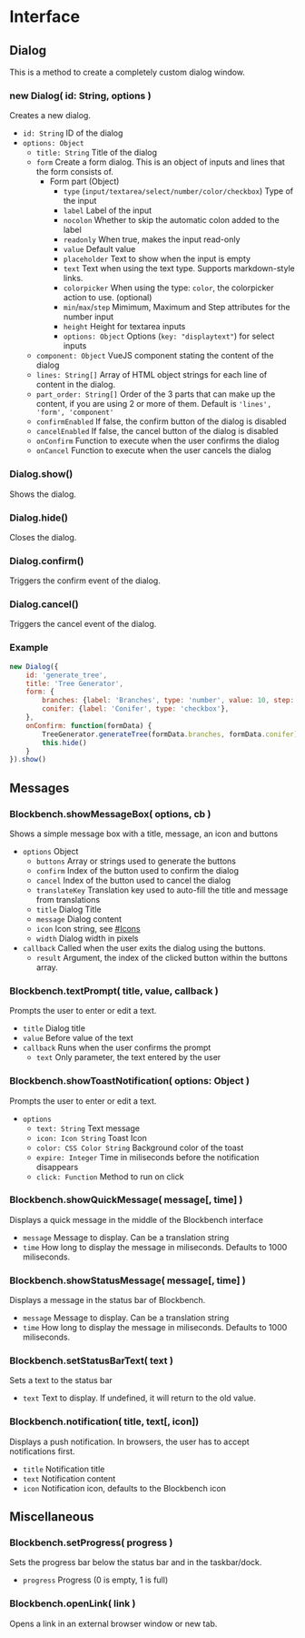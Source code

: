 # Interface

## Dialog

This is a method to create a completely custom dialog window.

### new Dialog( id: String, options )

Creates a new dialog.

* `id: String` ID of the dialog
* `options: Object`
	* `title: String` Title of the dialog
	* `form` Create a form dialog. This is an object of inputs and lines that the form consists of.
		* Form part (Object)
			* `type` (`input/textarea/select/number/color/checkbox`) Type of the input
			* `label` Label of the input
			* `nocolon` Whether to skip the automatic colon added to the label
			* `readonly` When true, makes the input read-only
			* `value` Default value
			* `placeholder` Text to show when the input is empty
			* `text` Text when using the text type. Supports markdown-style links.
			* `colorpicker` When using the type: `color`, the colorpicker action to use. (optional)
			* `min`/`max`/`step` Mimimum, Maximum and Step attributes for the number input
			* `height` Height for textarea inputs
			* `options: Object` Options (`key: "displaytext"`) for select inputs
	* `component: Object` VueJS component stating the content of the dialog
	* `lines: String[]` Array of HTML object strings for each line of content in the dialog.
	* `part_order: String[]` Order of the 3 parts that can make up the content, if you are using 2 or more of them. Default is `'lines', 'form', 'component'` 
	* `confirmEnabled` If false, the confirm button of the dialog is disabled
	* `cancelEnabled` If false, the cancel button of the dialog is disabled
	* `onConfirm` Function to execute when the user confirms the dialog
	* `onCancel` Function to execute when the user cancels the dialog

### Dialog.show()
Shows the dialog.

### Dialog.hide()
Closes the dialog.

### Dialog.confirm()
Triggers the confirm event of the dialog.

### Dialog.cancel()
Triggers the cancel event of the dialog.


### Example
```javascript
new Dialog({
    id: 'generate_tree',
    title: 'Tree Generator',
    form: {
        branches: {label: 'Branches', type: 'number', value: 10, step: 1, min: 1, max: 16},
        conifer: {label: 'Conifer', type: 'checkbox'},
    },
    onConfirm: function(formData) {
        TreeGenerator.generateTree(formData.branches, formData.conifer)
        this.hide()
    }
}).show()
```


## Messages

### Blockbench.showMessageBox( options, cb )

Shows a simple message box with a title, message, an icon and buttons 

* `options` Object
	* `buttons` Array or strings used to generate the buttons
	* `confirm` Index of the button used to confirm the dialog
	* `cancel` Index of the button used to cancel the dialog
	* `translateKey` Translation key used to auto-fill the title and message from translations
	* `title` Dialog Title
	* `message` Dialog content
	* `icon` Icon string, see [#Icons](#icons)
	* `width` Dialog width in pixels
* `callback` Called when the user exits the dialog using the buttons.
	* `result` Argument, the index of the clicked button within the buttons array.


### Blockbench.textPrompt( title, value, callback )

Prompts the user to enter or edit a text.

* `title` Dialog title
* `value` Before value of the text
* `callback` Runs when the user confirms the prompt
	* `text` Only parameter, the text entered by the user


### Blockbench.showToastNotification( options: Object )

Prompts the user to enter or edit a text.

* `options` 
	* `text: String` Text message
	* `icon: Icon String` Toast Icon
	* `color: CSS Color String` Background color of the toast
	* `expire: Integer` Time in miliseconds before the notification disappears
	* `click: Function` Method to run on click

### Blockbench.showQuickMessage( message[, time] )

Displays a quick message in the middle of the Blockbench interface

* `message` Message to display. Can be a translation string
* `time` How long to display the message in miliseconds. Defaults to 1000 miliseconds.

### Blockbench.showStatusMessage( message[, time] )

Displays a message in the status bar of Blockbench.

* `message` Message to display. Can be a translation string
* `time` How long to display the message in miliseconds. Defaults to 1000 miliseconds.

### Blockbench.setStatusBarText( text )

Sets a text to the status bar

* `text` Text to display. If undefined, it will return to the old value.

### Blockbench.notification( title, text[, icon])

Displays a push notification. In browsers, the user has to accept notifications first.

* `title` Notification title
* `text` Notification content
* `icon` Notification icon, defaults to the Blockbench icon

## Miscellaneous

### Blockbench.setProgress( progress )

Sets the progress bar below the status bar and in the taskbar/dock.

* `progress` Progress (0 is empty, 1 is full)

### Blockbench.openLink( link )

Opens a link in an external browser window or new tab.
 


